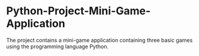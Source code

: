 # Python-Project-Mini-Game-Application
The project contains a mini-game application containing three basic games using the programming language Python.
